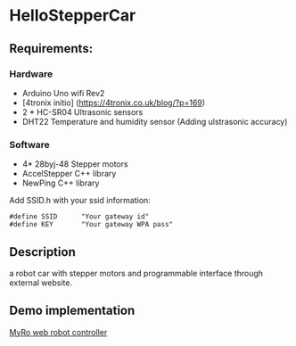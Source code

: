 # HelloStepperCar


## Requirements:   

### Hardware
- Arduino Uno wifi Rev2    
- [4tronix initio] (https://4tronix.co.uk/blog/?p=169)
- 2 * HC-SR04 Ultrasonic sensors
- DHT22 Temperature and humidity sensor (Adding ulstrasonic accuracy)

### Software
- 4* 28byj-48 Stepper motors  
- AccelStepper C++ library
- NewPing C++ library  

Add SSID.h with your ssid information:   

```
#define SSID      "Your gateway id"   
#define KEY       "Your gateway WPA pass"   
```
## Description
a robot car with stepper motors and programmable interface through external website.

## Demo implementation
[MyRo web robot controller](https://robo.sukelluspaikka.fi)

